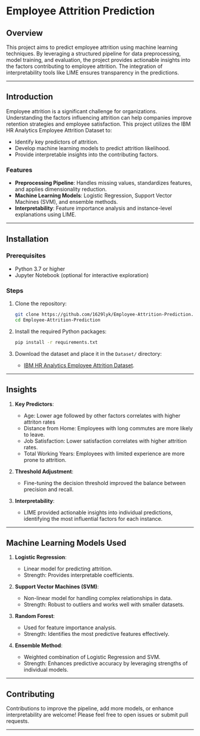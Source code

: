 # Employee Attrition Prediction

## Overview

This project aims to predict employee attrition using machine learning techniques. By leveraging a structured pipeline for data preprocessing, model training, and evaluation, the project provides actionable insights into the factors contributing to employee attrition. The integration of interpretability tools like LIME ensures transparency in the predictions.

---

## Introduction

Employee attrition is a significant challenge for organizations. Understanding the factors influencing attrition can help companies improve retention strategies and employee satisfaction. This project utilizes the IBM HR Analytics Employee Attrition Dataset to:
- Identify key predictors of attrition.
- Develop machine learning models to predict attrition likelihood.
- Provide interpretable insights into the contributing factors.

### Features
- **Preprocessing Pipeline**: Handles missing values, standardizes features, and applies dimensionality reduction.
- **Machine Learning Models**: Logistic Regression, Support Vector Machines (SVM), and ensemble methods.
- **Interpretability**: Feature importance analysis and instance-level explanations using LIME.

---

## Installation

### Prerequisites
- Python 3.7 or higher
- Jupyter Notebook (optional for interactive exploration)

### Steps
1. Clone the repository:
   ```bash
   git clone https://github.com/1629lyk/Employee-Attrition-Prediction.git
   cd Employee-Attrition-Prediction
   ```

2. Install the required Python packages:
   ```bash
   pip install -r requirements.txt
   ```

3. Download the dataset and place it in the `Dataset/` directory:
   - [IBM HR Analytics Employee Attrition Dataset](https://www.kaggle.com/datasets/pavansubhasht/ibm-hr-analytics-attrition-dataset).

---

## Insights

1. **Key Predictors**:
   - Age: Lower age followed by other factors correlates with higher attriton rates
   - Distance from Home: Employees with long commutes are more likely to leave.
   - Job Satisfaction: Lower satisfaction correlates with higher attrition rates.
   - Total Working Years: Employees with limited experience are more prone to attrition.

2. **Threshold Adjustment**:
   - Fine-tuning the decision threshold improved the balance between precision and recall.

3. **Interpretability**:
   - LIME provided actionable insights into individual predictions, identifying the most influential factors for each instance.

---

## Machine Learning Models Used

1. **Logistic Regression**:
   - Linear model for predicting attrition.
   - Strength: Provides interpretable coefficients.

2. **Support Vector Machines (SVM)**:
   - Non-linear model for handling complex relationships in data.
   - Strength: Robust to outliers and works well with smaller datasets.

3. **Random Forest**:
   - Used for feature importance analysis.
   - Strength: Identifies the most predictive features effectively.

4. **Ensemble Method**:
   - Weighted combination of Logistic Regression and SVM.
   - Strength: Enhances predictive accuracy by leveraging strengths of individual models.

---

## Contributing

Contributions to improve the pipeline, add more models, or enhance interpretability are welcome! Please feel free to open issues or submit pull requests.

---